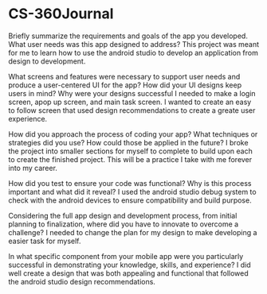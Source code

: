 # CS-360Journal
Briefly summarize the requirements and goals of the app you developed. What user needs was this app designed to address?
This project was meant for me to learn how to use the android studio to develop an application from design to development.

What screens and features were necessary to support user needs and produce a user-centered UI for the app? How did your UI designs keep users in mind? Why were your designs successful
I needed to make a login screen, apop up screen, and main task screen. I wanted to create an easy to follow screen that used design recommendations to create a greate user experience.

How did you approach the process of coding your app? What techniques or strategies did you use? How could those be applied in the future?
I broke the project into smaller sections for myself to complete to build upon each to create the finished project. This will be a practice I take with me forever into my career.

How did you test to ensure your code was functional? Why is this process important and what did it reveal?
I used the android studio debug system to check with the android devices to ensure compatibility and build purpose.

Considering the full app design and development process, from initial planning to finalization, where did you have to innovate to overcome a challenge?
I needed to change the plan for my design to make developing a easier task for myself.

In what specific component from your mobile app were you particularly successful in demonstrating your knowledge, skills, and experience?
I did well create a design that was both appealing and functional that followed the android studio design recommendations.
